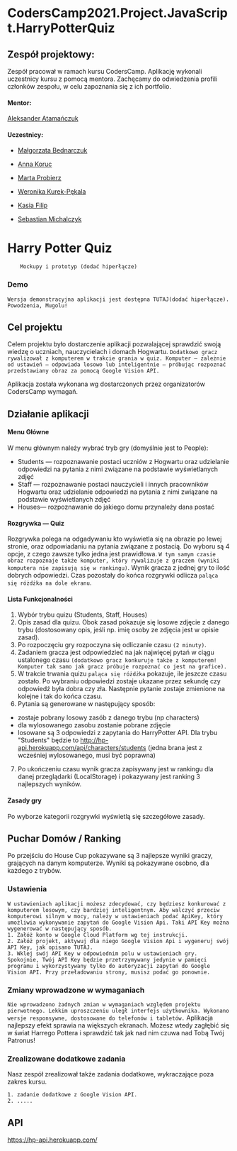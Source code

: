 # CodersCamp2021.Project.JavaScript.HarryPotterQuiz

## Zespół projektowy: 
Zespół pracował w ramach kursu CodersCamp. Aplikację wykonali uczestnicy kursu z pomocą mentora. Zachęcamy do odwiedzenia profili członków zespołu, w celu zapoznania się z ich portfolio.
#### Mentor: 

[Aleksander Atamańczuk](https://github.com/TenGosc007)

#### Uczestnicy:

- [Małgorzata Bednarczuk](https://github.com/margiebed)

- [Anna Koruc](https://github.com/annakoruc)

- [Marta Probierz](https://github.com/marta-probierz)

- [Weronika Kurek-Pękala](https://github.com/SolWika)

- [Kasia Filip](https://github.com/kasia-filip)

- [Sebastian Michalczyk](https://github.com/WindOfCodes)


# Harry Potter Quiz
```
	Mockupy i prototyp (dodać hiperłącze)
```
### Demo
```
Wersja demonstracyjna aplikacji jest dostępna TUTAJ(dodać hiperłącze).
Powodzenia, Mugolu!
```

## Cel projektu
Celem projektu było dostarczenie aplikacji pozwalającej sprawdzić swoją wiedzę o uczniach, nauczycielach i domach Hogwartu.
```Dodatkowo gracz rywalizował z komputerem w trakcie grania w quiz. Komputer — zależnie od ustawień — odpowiada losowo lub inteligentnie — próbując rozpoznać przedstawiany obraz za pomocą Google Vision API.```

Aplikacja została wykonana wg dostarczonych przez organizatorów CodersCamp wymagań.

## Działanie aplikacji
#### Menu Główne
W menu głównym należy wybrać tryb gry (domyślnie jest to People):
- Students — rozpoznawanie postaci uczniów z Hogwartu oraz udzielanie odpowiedzi na pytania z nimi związane na podstawie wyświetlanych zdjęć
- Staff — rozpoznawanie postaci nauczycieli i innych pracowników Hogwartu oraz udzielanie odpowiedzi na pytania z nimi związane na podstawie wyświetlanych zdjęć
- Houses— rozpoznawanie do jakiego domu przynależy dana postać 
#### Rozgrywka — Quiz
Rozgrywka polega na odgadywaniu kto wyświetla się na obrazie po lewej stronie, oraz odpowiadaniu na pytania związane z postacią. Do wyboru są 4 opcje, z czego zawsze tylko jedna jest prawidłowa. ```W tym samym czasie obraz rozpoznaje także komputer, który rywalizuje z graczem (wyniki komputera nie zapisują się w rankingu)```. Wynik gracza z jednej gry to ilość dobrych odpowiedzi.
Czas pozostały do końca rozgrywki odlicza ```paląca się różdżka na dole ekranu```.
#### Lista Funkcjonalności
1. Wybór trybu quizu (Students, Staff, Houses)
2. Opis zasad dla quizu. Obok zasad pokazuje się losowe zdjęcie z danego trybu (dostosowany opis, jeśli np. imię osoby ze zdjęcia jest w opisie zasad).
3. Po rozpoczęciu gry rozpoczyna się odliczanie czasu ```(2 minuty)```.
4. Zadaniem gracza jest odpowiedzieć na jak najwięcej pytań w ciągu ustalonego czasu ```(dodatkowo gracz konkuruje także z komputerem! Komputer tak samo jak gracz próbuje rozpoznać co jest na grafice).```
5. W trakcie trwania quizu ```paląca się różdżka``` pokazuje, ile jeszcze czasu zostało. Po wybraniu odpowiedzi zostaje ukazane przez sekundę czy odpowiedź była dobra czy zła. Następnie pytanie zostaje zmienione na kolejne i tak do końca czasu.
6. Pytania są generowane w następujący sposób:
- zostaje pobrany losowy zasób z danego trybu (np characters)
- dla wylosowanego zasobu zostanie pobrane zdjęcie
- losowane są 3 odpowiedzi z zapytania do HarryPotter API. Dla trybu "Students" będzie to http://hp-api.herokuapp.com/api/characters/students  (jedna brana jest z wcześniej wylosowanego, musi być poprawna)
7. Po ukończeniu czasu wynik gracza zapisywany jest w rankingu dla danej przeglądarki (LocalStorage) i pokazywany jest ranking 3 najlepszych wyników.

#### Zasady gry
Po wyborze kategorii rozgrywki wyświetlą się szczegółowe zasady.

## Puchar Domów / Ranking
Po przejściu do House Cup pokazywane są 3 najlepsze wyniki graczy, grających na danym komputerze. Wyniki są pokazywane osobno, dla każdego z trybów.

### Ustawienia
```
W ustawieniach aplikacji możesz zdecydować, czy będziesz konkurować z komputerem losowym, czy bardziej inteligentnym. Aby walczyć przeciw komputerowi silnym w mocy, należy w ustawieniach podać ApiKey, który umożliwia wykonywanie zapytań do Google Vision Api. Taki API Key można wygenerować w następujący sposób.
1. Załóż konto w Google Cloud Platform wg tej instrukcji.
2. Załóż projekt, aktywuj dla niego Google Vision Api i wygeneruj swój API Key, jak opisano TUTAJ.
3. Wklej swój API Key w odpowiednim polu w ustawieniach gry. Spokojnie, Twój API Key będzie przetrzymywany jedynie w pamięci programu i wykorzystywany tylko do autoryzacji zapytań do Google Vision API. Przy przeładowaniu strony, musisz podać go ponownie.
```
### Zmiany wprowadzone w wymaganiach
```Nie wprowadzono żadnych zmian w wymaganiach względem projektu pierwotnego. Lekkim uproszczeniu uległ interfejs użytkownika. Wykonano wersje responsywne, dostosowane do telefonów i tabletów.``` Aplikacja najlepszy efekt sprawia na większych ekranach. Możesz wtedy zagłębić się w świat Harrego Pottera i sprawdzić tak jak nad nim czuwa nad Tobą Twój Patronus!
### Zrealizowane dodatkowe zadania
Nasz zespół zrealizował także zadania dodatkowe, wykraczające poza zakres kursu.
```Zostało wykonane 
1. zadanie dodatkowe z Google Vision API.
2. .....
```


## API
https://hp-api.herokuapp.com/
